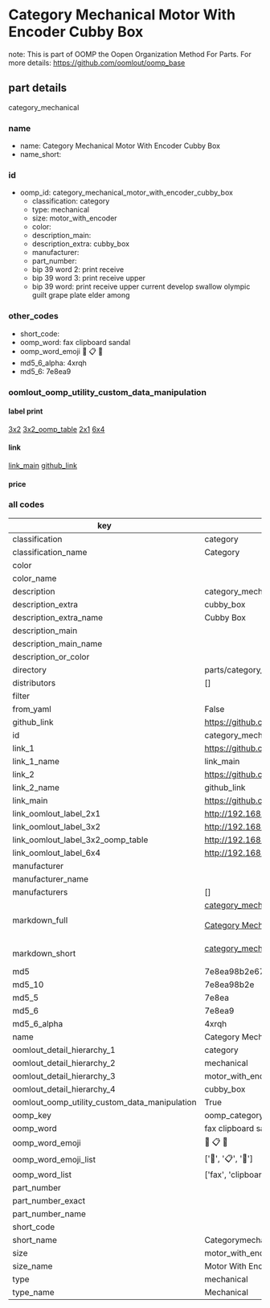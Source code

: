 # Category Mechanical Motor With Encoder Cubby Box  

note: This is part of OOMP the Oopen Organization Method For Parts. For more details: https://github.com/oomlout/oomp_base

##  part details



category_mechanical

### name
* name: Category Mechanical Motor With Encoder Cubby Box
* name_short: 
### id
* oomp_id: category_mechanical_motor_with_encoder_cubby_box
  * classification: category
  * type: mechanical
  * size: motor_with_encoder
  * color: 
  * description_main: 
  * description_extra: cubby_box
  * manufacturer: 
  * part_number: 
  * bip 39 word 2: print receive
  * bip 39 word 3: print receive upper
  * bip 39 word: print receive upper current develop swallow olympic guilt grape plate elder among

### other_codes
* short_code: 
* oomp_word: fax clipboard sandal
* oomp_word_emoji :fax: :clipboard: :sandal:
* md5_6_alpha: 4xrqh
* md5_6: 7e8ea9






### oomlout_oomp_utility_custom_data_manipulation
#### label print
[3x2](http://192.168.1.245:1112/?label=oomp%204xrqh)
[3x2_oomp_table](http://192.168.1.107:1112/?label=oomp%204xrqh)
[2x1](http://192.168.1.242:1112/?label=oomp%204xrqh)
[6x4](http://192.168.1.55:1112/?label=oomp%204xrqh)    

#### link

[link_main](https://github.com/oomlout/oomlout_oomp_current_version_messy/tree/main/parts/category_mechanical_motor_with_encoder_cubby_box) [github_link](https://github.com/oomlout/oomlout_oomp_part_src/tree/main/parts/category_mechanical_motor_with_encoder_cubby_box)                             

#### price







### all codes 
| key | value |  
| --- | --- |  
| classification | category |  
| classification_name | Category |  
| color |  |  
| color_name |  |  
| description | category_mechanical |  
| description_extra | cubby_box |  
| description_extra_name | Cubby Box |  
| description_main |  |  
| description_main_name |  |  
| description_or_color |   |  
| directory | parts/category_mechanical_motor_with_encoder_cubby_box |  
| distributors | [] |  
| filter |  |  
| from_yaml | False |  
| github_link | https://github.com/oomlout/oomlout_oomp_part_src/tree/main/parts/category_mechanical_motor_with_encoder_cubby_box |  
| id | category_mechanical_motor_with_encoder_cubby_box |  
| link_1 | https://github.com/oomlout/oomlout_oomp_current_version_messy/tree/main/parts/category_mechanical_motor_with_encoder_cubby_box |  
| link_1_name | link_main |  
| link_2 | https://github.com/oomlout/oomlout_oomp_part_src/tree/main/parts/category_mechanical_motor_with_encoder_cubby_box |  
| link_2_name | github_link |  
| link_main | https://github.com/oomlout/oomlout_oomp_current_version_messy/tree/main/parts/category_mechanical_motor_with_encoder_cubby_box |  
| link_oomlout_label_2x1 | http://192.168.1.242:1112/?label=oomp%204xrqh |  
| link_oomlout_label_3x2 | http://192.168.1.245:1112/?label=oomp%204xrqh |  
| link_oomlout_label_3x2_oomp_table | http://192.168.1.107:1112/?label=oomp%204xrqh |  
| link_oomlout_label_6x4 | http://192.168.1.55:1112/?label=oomp%204xrqh |  
| manufacturer |  |  
| manufacturer_name |  |  
| manufacturers | [] |  
| markdown_full | [category_mechanical_motor_with_encoder_cubby_box](https://github.com/oomlout/oomlout_oomp_current_version_messy/tree/main/parts/category_mechanical_motor_with_encoder_cubby_box)<br>[](https://github.com/oomlout/oomlout_oomp_current_version_messy/tree/main/parts/category_mechanical_motor_with_encoder_cubby_box)<br>[Category Mechanical Motor With Encoder Cubby Box](https://github.com/oomlout/oomlout_oomp_current_version_messy/tree/main/parts/category_mechanical_motor_with_encoder_cubby_box)<br><br> |  
| markdown_short | [category_mechanical_motor_with_encoder_cubby_box](https://github.com/oomlout/oomlout_oomp_current_version_messy/tree/main/parts/category_mechanical_motor_with_encoder_cubby_box)<br><br> |  
| md5 | 7e8ea98b2e67b34b6c1e4361de2ce556 |  
| md5_10 | 7e8ea98b2e |  
| md5_5 | 7e8ea |  
| md5_6 | 7e8ea9 |  
| md5_6_alpha | 4xrqh |  
| name | Category Mechanical Motor With Encoder Cubby Box |  
| oomlout_detail_hierarchy_1 | category |  
| oomlout_detail_hierarchy_2 | mechanical |  
| oomlout_detail_hierarchy_3 | motor_with_encoder |  
| oomlout_detail_hierarchy_4 | cubby_box |  
| oomlout_oomp_utility_custom_data_manipulation | True |  
| oomp_key | oomp_category_mechanical_motor_with_encoder_cubby_box |  
| oomp_word | fax clipboard sandal |  
| oomp_word_emoji | :fax: :clipboard: :sandal: |  
| oomp_word_emoji_list | [':fax:', ':clipboard:', ':sandal:'] |  
| oomp_word_list | ['fax', 'clipboard', 'sandal'] |  
| part_number |  |  
| part_number_exact |  |  
| part_number_name |  |  
| short_code |  |  
| short_name | Categorymechanical |  
| size | motor_with_encoder |  
| size_name | Motor With Encoder |  
| type | mechanical |  
| type_name | Mechanical |  
